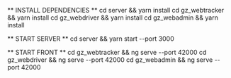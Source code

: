 ** INSTALL DEPENDENCIES **
cd server && yarn install
cd gz_webtracker && yarn install
cd gz_webdriver && yarn install
cd gz_webadmin && yarn install

** START SERVER **
cd server && yarn start --port 3000

** START FRONT **
cd gz_webtracker && ng serve --port 42000
cd gz_webdriver && ng serve --port 42000
cd gz_webadmin && ng serve --port 42000
